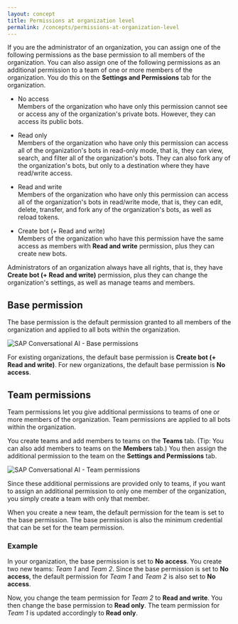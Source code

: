 ```yaml
---
layout: concept
title: Permissions at organization level
permalink: /concepts/permissions-at-organization-level
---
```


If you are the administrator of an organization, you can assign one of the following permissions as the base permission to all members of the organization. You can also assign one of the following permissions as an additional permission to a team of one or more members of the organization. You do this on the **Settings and Permissions** tab for the organization.
 
- No access  
  Members of the organization who have only this permission cannot see or access any of the organization's private bots. However, they can access its public bots.
  
- Read only  
  Members of the organization who have only this permission can access all of the organization's bots in read-only mode, that is, they can view, search, and filter all of the organization's bots. They can also fork any of the organization's bots, but only to a destination where they have read/write access.

- Read and write  
  Members of the organization who have only this permission can access all of the organization's bots in read/write mode, that is, they can edit, delete, transfer, and fork any of the organization's bots, as well as reload tokens.

- Create bot (+ Read and write)  
  Members of the organization who have this permission have the same access as members with **Read and write** permission, plus they can create new bots.

Administrators of an organization always have all rights, that is, they have **Create bot (+ Read and write)** permission, 
plus they can change the organization's settings, as well as manage teams and members.

## Base permission

The base permission is the default permission granted to all members of the organization and applied to all bots within the organization.

![SAP Conversational AI - Base permissions](https://cdn.cai.tools.sap/man/organisation/basepermissions.png)
 
For existing organizations, the default base permission is **Create bot (+ Read and write)**. For new organizations, the default base permission is **No access**.
 
## Team permissions

Team permissions let you give additional permissions to teams of one or more members of the organization. Team permissions are applied to all bots within the organization.

You create teams and add members to teams on the **Teams** tab. (Tip: You can also add members to teams on the **Members** tab.) You then assign the additional permission to the team on the **Settings and Permissions** tab. 

![SAP Conversational AI - Team permissions](https://cdn.cai.tools.sap/man/organisation/teampermissions.png)

Since these additional permissions are provided only to teams, if you want to assign an additional permission to only one member of the organization, you simply create a team with only that member.

When you create a new team, the default permission for the team is set to the base permission. The base permission is also the minimum credential that can be set for the team permission.

### Example

In your organization, the base permission is set to **No access**. You create two new teams: _Team 1_ and _Team 2_. Since the base permission is set to **No access**, the default permission for _Team 1_ and _Team 2_ is also set to **No access**.

Now, you change the team permission for _Team 2_ to **Read and write**. You then change the base permission to **Read only**. The team permission for _Team 1_ is updated accordingly to **Read only**.
